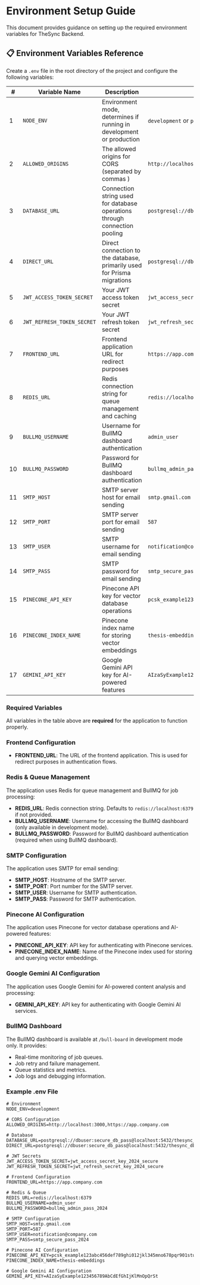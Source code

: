 # Environment Setup Guide

This document provides guidance on setting up the required environment variables for TheSync Backend.

## 📋 Environment Variables Reference

Create a `.env` file in the root directory of the project and configure the following variables:

| #   | Variable Name              | Description                                                               | Example                                                        |
| --- | -------------------------- | ------------------------------------------------------------------------- | -------------------------------------------------------------- |
| 1   | `NODE_ENV`                 | Environment mode, determines if running in development or production      | `development` or `production`                                  |
| 2   | `ALLOWED_ORIGINS`          | The allowed origins for CORS (separated by commas )                       | `http://localhost:3000,https://app.company.com`                |
| 3   | `DATABASE_URL`             | Connection string used for database operations through connection pooling | `postgresql://dbuser:secure_db_pass@localhost:5432/thesync_db` |
| 4   | `DIRECT_URL`               | Direct connection to the database, primarily used for Prisma migrations   | `postgresql://dbuser:secure_db_pass@localhost:5432/thesync_db` |
| 5   | `JWT_ACCESS_TOKEN_SECRET`  | Your JWT access token secret                                              | `jwt_access_secret_key_2024_secure`                            |
| 6   | `JWT_REFRESH_TOKEN_SECRET` | Your JWT refresh token secret                                             | `jwt_refresh_secret_key_2024_secure`                           |
| 7   | `FRONTEND_URL`             | Frontend application URL for redirect purposes                            | `https://app.company.com`                                      |
| 8   | `REDIS_URL`                | Redis connection string for queue management and caching                  | `redis://localhost:6379`                                       |
| 9   | `BULLMQ_USERNAME`          | Username for BullMQ dashboard authentication                              | `admin_user`                                                   |
| 10  | `BULLMQ_PASSWORD`          | Password for BullMQ dashboard authentication                              | `bullmq_admin_pass_2024`                                       |
| 11  | `SMTP_HOST`                | SMTP server host for email sending                                        | `smtp.gmail.com`                                               |
| 12  | `SMTP_PORT`                | SMTP server port for email sending                                        | `587`                                                          |
| 13  | `SMTP_USER`                | SMTP username for email sending                                           | `notification@company.com`                                     |
| 14  | `SMTP_PASS`                | SMTP password for email sending                                           | `smtp_secure_pass_2024`                                        |
| 15  | `PINECONE_API_KEY`         | Pinecone API key for vector database operations                           | `pcsk_example123abc456def789ghi012jkl345mno678pqr901stu234vwx` |
| 16  | `PINECONE_INDEX_NAME`      | Pinecone index name for storing vector embeddings                         | `thesis-embeddings`                                            |
| 17  | `GEMINI_API_KEY`           | Google Gemini API key for AI-powered features                             | `AIzaSyExample123456789AbCdEfGhIjKlMnOpQrSt`                   |

### Required Variables

All variables in the table above are **required** for the application to function properly.

### Frontend Configuration

- **FRONTEND_URL**: The URL of the frontend application. This is used for redirect purposes in authentication flows.

### Redis & Queue Management

The application uses Redis for queue management and BullMQ for job processing:

- **REDIS_URL**: Redis connection string. Defaults to `redis://localhost:6379` if not provided.
- **BULLMQ_USERNAME**: Username for accessing the BullMQ dashboard (only available in development mode).
- **BULLMQ_PASSWORD**: Password for BullMQ dashboard authentication (required when using BullMQ dashboard).

### SMTP Configuration

The application uses SMTP for email sending:

- **SMTP_HOST**: Hostname of the SMTP server.
- **SMTP_PORT**: Port number for the SMTP server.
- **SMTP_USER**: Username for SMTP authentication.
- **SMTP_PASS**: Password for SMTP authentication.

### Pinecone AI Configuration

The application uses Pinecone for vector database operations and AI-powered features:

- **PINECONE_API_KEY**: API key for authenticating with Pinecone services.
- **PINECONE_INDEX_NAME**: Name of the Pinecone index used for storing and querying vector embeddings.

### Google Gemini AI Configuration

The application uses Google Gemini for AI-powered content analysis and processing:

- **GEMINI_API_KEY**: API key for authenticating with Google Gemini AI services.

### BullMQ Dashboard

The BullMQ dashboard is available at `/bull-board` in development mode only. It provides:

- Real-time monitoring of job queues.
- Job retry and failure management.
- Queue statistics and metrics.
- Job logs and debugging information.

### Example .env File

```env
# Environment
NODE_ENV=development

# CORS Configuration
ALLOWED_ORIGINS=http://localhost:3000,https://app.company.com

# Database
DATABASE_URL=postgresql://dbuser:secure_db_pass@localhost:5432/thesync_db
DIRECT_URL=postgresql://dbuser:secure_db_pass@localhost:5432/thesync_db

# JWT Secrets
JWT_ACCESS_TOKEN_SECRET=jwt_access_secret_key_2024_secure
JWT_REFRESH_TOKEN_SECRET=jwt_refresh_secret_key_2024_secure

# Frontend Configuration
FRONTEND_URL=https://app.company.com

# Redis & Queue
REDIS_URL=redis://localhost:6379
BULLMQ_USERNAME=admin_user
BULLMQ_PASSWORD=bullmq_admin_pass_2024

# SMTP Configuration
SMTP_HOST=smtp.gmail.com
SMTP_PORT=587
SMTP_USER=notification@company.com
SMTP_PASS=smtp_secure_pass_2024

# Pinecone AI Configuration
PINECONE_API_KEY=pcsk_example123abc456def789ghi012jkl345mno678pqr901stu234vwx
PINECONE_INDEX_NAME=thesis-embeddings

# Google Gemini AI Configuration
GEMINI_API_KEY=AIzaSyExample123456789AbCdEfGhIjKlMnOpQrSt
```
